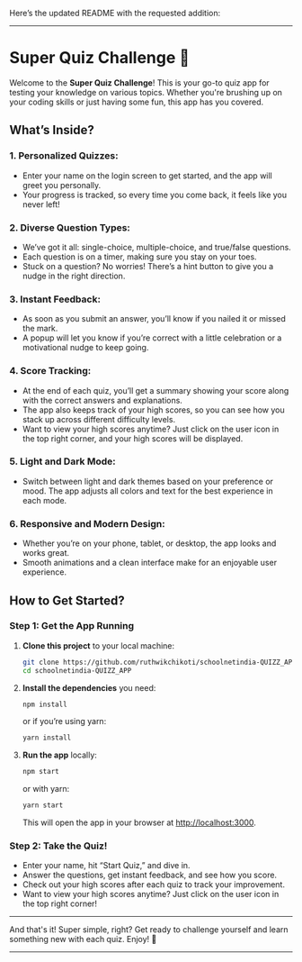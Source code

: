 Here’s the updated README with the requested addition:

---

# Super Quiz Challenge 🚀

Welcome to the **Super Quiz Challenge**! This is your go-to quiz app for testing your knowledge on various topics. Whether you're brushing up on your coding skills or just having some fun, this app has you covered.

## What’s Inside?

### 1. **Personalized Quizzes:**
   - Enter your name on the login screen to get started, and the app will greet you personally.
   - Your progress is tracked, so every time you come back, it feels like you never left!

### 2. **Diverse Question Types:**
   - We’ve got it all: single-choice, multiple-choice, and true/false questions.
   - Each question is on a timer, making sure you stay on your toes.
   - Stuck on a question? No worries! There’s a hint button to give you a nudge in the right direction.

### 3. **Instant Feedback:**
   - As soon as you submit an answer, you’ll know if you nailed it or missed the mark.
   - A popup will let you know if you’re correct with a little celebration or a motivational nudge to keep going.

### 4. **Score Tracking:**
   - At the end of each quiz, you’ll get a summary showing your score along with the correct answers and explanations.
   - The app also keeps track of your high scores, so you can see how you stack up across different difficulty levels.
   - Want to view your high scores anytime? Just click on the user icon in the top right corner, and your high scores will be displayed.

### 5. **Light and Dark Mode:**
   - Switch between light and dark themes based on your preference or mood. The app adjusts all colors and text for the best experience in each mode.

### 6. **Responsive and Modern Design:**
   - Whether you’re on your phone, tablet, or desktop, the app looks and works great.
   - Smooth animations and a clean interface make for an enjoyable user experience.

## How to Get Started?

### Step 1: Get the App Running

1. **Clone this project** to your local machine:

   ```bash
   git clone https://github.com/ruthwikchikoti/schoolnetindia-QUIZZ_APP.git
   cd schoolnetindia-QUIZZ_APP
   ```

2. **Install the dependencies** you need:

   ```bash
   npm install
   ```
   or if you’re using yarn:

   ```bash
   yarn install
   ```

3. **Run the app** locally:

   ```bash
   npm start
   ```
   or with yarn:

   ```bash
   yarn start
   ```

   This will open the app in your browser at [http://localhost:3000](http://localhost:3000).

### Step 2: Take the Quiz!

- Enter your name, hit “Start Quiz,” and dive in.
- Answer the questions, get instant feedback, and see how you score.
- Check out your high scores after each quiz to track your improvement.
- Want to view your high scores anytime? Just click on the user icon in the top right corner!

---

And that's it! Super simple, right? Get ready to challenge yourself and learn something new with each quiz. Enjoy! 🎉

---